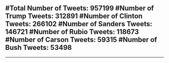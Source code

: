 #Total Number of Tweets: 957199 
#Number of Trump Tweets: 312891
#Number of Clinton Tweets: 266102
#Number of Sanders Tweets: 146721
#Number of Rubio Tweets: 118673
#Number of Carson Tweets: 59315
#Number of Bush Tweets: 53498
---
---
